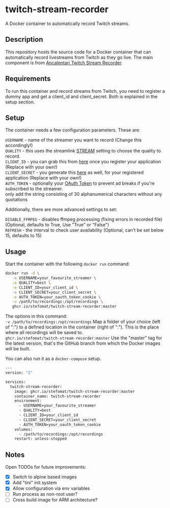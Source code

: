 # twitch-stream-recorder
A Docker container to automatically record Twitch streams.

## Description
This repository hosts the source code for a Docker container that can automatically record livestreams from Twitch as they go live.
The main component is from [Ancalentari Twitch Stream Recorder](https://github.com/ancalentari/twitch-stream-recorder).

## Requirements
To run this container and record streams from Twitch,
you need to register a dummy app and get a client_id and client_secret. Both is explained in the setup section.

## Setup
The container needs a few configuration parameters. These are:

`USERNAME`      - name of the streamer you want to record (Change this accordingly!)  
`QUALITY`       - this uses the streamlink [STREAM](https://streamlink.github.io/cli.html#cmdoption-arg-STREAM) setting to choose the quality to record.  
`CLIENT_ID`     - you can grab this from [here](https://dev.twitch.tv/console/apps) once you register your application (Replace with your own!)  
`CLIENT_SECRET` - you generate this [here](https://dev.twitch.tv/console/apps) as well, for your registered application (Replace with your own!)  
`AUTH_TOKEN`    - optionally your [OAuth Token](https://streamlink.github.io/cli/plugins/twitch.html#authentication) to prevent ad breaks if you're subscribed to the streamer.  
                  only add the string consisting of 30 alphanumerical characters without any quotations

Additionally, there are more advanced settings to set:

`DISABLE_FFMPEG`   - disables ffmpeg processing (fixing errors in recorded file) (Optional, defaults to True, Use "True" or "False")  
`REFRESH`          - the interval to check user availability (Optional, can't be set below 15, defaults to 15)  

## Usage
Start the container with the following `docker run` command:  
```bash
docker run -d \
   -e USERNAME=your_favourite_streamer \
   -e QUALITY=best \
   -e CLIENT_ID=your_client_id \
   -e CLIENT_SECRET=your_client_secret \
   -e AUTH_TOKEN=your_oauth_token_cookie \
   -v /path/to/recordings:/opt/recordings \
   ghcr.io/stefomat/twitch-stream-recorder:master
```
The options in this command:  
`-v /path/to/recordings:/opt/recordings` Map a folder of your choice (left of ":") to a defined location in the container (right of ":"). This is the place where all recordings will be saved to.  
`ghcr.io/stefomat/twitch-stream-recorder:master` Use the "master" tag for the latest version, that's the GitHub branch from which the Docker images will be built.

You can also run it as a `docker-compose` setup.

```bash
---
version: "2"

services:
  twitch-stream-recorder:
    image: ghcr.io/stefomat/twitch-stream-recorder:master
    container_name: twitch-stream-recorder
    environment:
      - USERNAME=your_favourite_streamer
      - QUALITY=best
      - CLIENT_ID=your_client_id
      - CLIENT_SECRET=your_client_secret
      - AUTH_TOKEN=your_oauth_token_cookie
    volumes:
      - /path/to/recordings:/opt/recordings
    restart: unless-stopped
```

## Notes
Open TODOs for future improvements:
- [x] Switch to alpine based images
- [x] Add "tini" init system
- [x] Allow configuration via env variables
- [ ] Run process as non-root user?
- [ ] Cross build image for ARM architecture?
